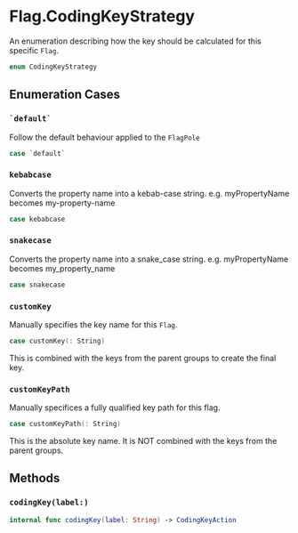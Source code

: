 # Flag.CodingKeyStrategy

An enumeration describing how the key should be calculated for this specific `Flag`.

``` swift
enum CodingKeyStrategy
```

## Enumeration Cases

### `` `default` ``

Follow the default behaviour applied to the `FlagPole`

``` swift
case `default`
```

### `kebabcase`

Converts the property name into a kebab-case string. e.g. myPropertyName becomes my-property-name

``` swift
case kebabcase
```

### `snakecase`

Converts the property name into a snake\_case string. e.g. myPropertyName becomes my\_property\_name

``` swift
case snakecase
```

### `customKey`

Manually specifies the key name for this `Flag`.

``` swift
case customKey(:​ String)
```

This is combined with the keys from the parent groups to create the final key.

### `customKeyPath`

Manually specifices a fully qualified key path for this flag.

``` swift
case customKeyPath(:​ String)
```

This is the absolute key name. It is NOT combined with the keys from the parent groups.

## Methods

### `codingKey(label:​)`

``` swift
internal func codingKey(label:​ String) -> CodingKeyAction
```
